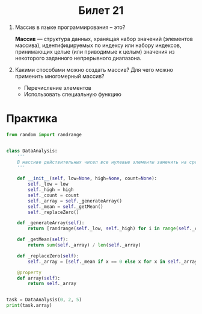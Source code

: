 <h1 align='center'>Билет 21</h1>

1. Массив в языке программирования – это?

    **Массив** — структура данных, хранящая набор значений (элементов массива), идентифицируемых по индексу или набору индексов, принимающих целые (или приводимые к целым) значения из некоторого заданного непрерывного диапазона.

2. Какими способами можно создать массив? Для чего можно применить многомерный массив?

    * Перечисление элементов
    * Использовать специальную функцию

# Практика

```python
from random import randrange


class DataAnalysis:
    '''
    В массиве действительных чисел все нулевые элементы заменить на среднеарифметическое всех элементов массива.
    '''

    def __init__(self, low=None, high=None, count=None):
        self._low = low
        self._high = high
        self._count = count
        self._array = self._generateArray()
        self._mean = self._getMean()
        self._replaceZero()

    def _generateArray(self):
        return [randrange(self._low, self._high) for i in range(self._count)]

    def _getMean(self):
        return sum(self._array) / len(self._array)

    def _replaceZero(self):
        self._array = [self._mean if x == 0 else x for x in self._array]

    @property
    def array(self):
        return self._array


task = DataAnalysis(0, 2, 5)
print(task.array)
```


